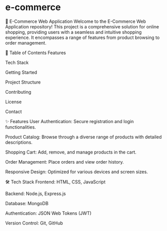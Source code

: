 # e-commerce
🛒 E-Commerce Web Application
Welcome to the E-Commerce Web Application repository! This project is a comprehensive solution for online shopping, providing users with a seamless and intuitive shopping experience. It encompasses a range of features from product browsing to order management.

📌 Table of Contents
Features

Tech Stack

Getting Started

Project Structure

Contributing

License

Contact

✨ Features
User Authentication: Secure registration and login functionalities.

Product Catalog: Browse through a diverse range of products with detailed descriptions.

Shopping Cart: Add, remove, and manage products in the cart.

Order Management: Place orders and view order history.

Responsive Design: Optimized for various devices and screen sizes.

🛠️ Tech Stack
Frontend: HTML, CSS, JavaScript

Backend: Node.js, Express.js

Database: MongoDB

Authentication: JSON Web Tokens (JWT)

Version Control: Git, GitHub
